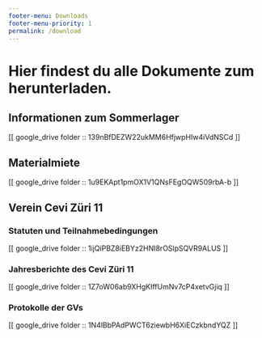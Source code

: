 ```yaml
---
footer-menu: Downloads
footer-menu-priority: 1
permalink: /download
---
```


# Hier findest du alle Dokumente zum herunterladen.

## Informationen zum Sommerlager

[[ google_drive folder :: 139nBfDEZW22ukMM6HfjwpHIw4iVdNSCd ]]

## Materialmiete

[[ google_drive folder :: 1u9EKApt1pmOX1V1QNsFEgOQW509rbA-b ]]

## Verein Cevi Züri 11

### Statuten und Teilnahmebedingungen

[[ google_drive folder :: 1ijQiPBZ8iEBYz2HNI8rOSlpSQVR9ALUS ]]

### Jahresberichte des Cevi Züri 11

[[ google_drive folder :: 1Z7oW06ab9XHgKIffUmNv7cP4xetvGjiq ]]

### Protokolle der GVs

[[ google_drive folder :: 1N4lBbPAdPWCT6ziewbH6XiECzkbndYQZ ]]
